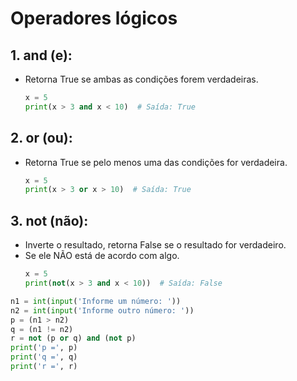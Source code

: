 # Operadores lógicos 

## 1. and (e): 
- Retorna True se ambas as condições forem verdadeiras.
    ```python
    x = 5
    print(x > 3 and x < 10)  # Saída: True
    ```

## 2. or (ou): 
- Retorna True se pelo menos uma das condições for verdadeira.
    ```python
    x = 5
    print(x > 3 or x > 10)  # Saída: True
    ```

## 3. not (não): 
- Inverte o resultado, retorna False se o resultado for verdadeiro.
- Se ele NÃO está de acordo com algo.
    ```python
    x = 5
    print(not(x > 3 and x < 10))  # Saída: False
    ```

````python
n1 = int(input('Informe um número: '))
n2 = int(input('Informe outro número: '))
p = (n1 > n2)
q = (n1 != n2)
r = not (p or q) and (not p)
print('p =', p)
print('q =', q)
print('r =', r)
````